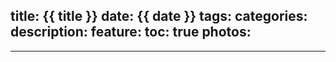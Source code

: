 title: {{ title }}
date: {{ date }}
tags:
categories:
description:
feature:
toc: true
photos:
-
---
